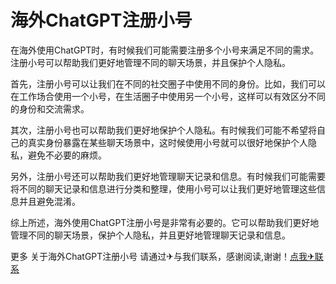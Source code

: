 # 海外ChatGPT注册小号

在海外使用ChatGPT时，有时候我们可能需要注册多个小号来满足不同的需求。注册小号可以帮助我们更好地管理不同的聊天场景，并且保护个人隐私。

首先，注册小号可以让我们在不同的社交圈子中使用不同的身份。比如，我们可以在工作场合使用一个小号，在生活圈子中使用另一个小号，这样可以有效区分不同的身份和交流需求。

其次，注册小号也可以帮助我们更好地保护个人隐私。有时候我们可能不希望将自己的真实身份暴露在某些聊天场景中，这时候使用小号就可以很好地保护个人隐私，避免不必要的麻烦。

另外，注册小号还可以帮助我们更好地管理聊天记录和信息。有时候我们可能需要将不同的聊天记录和信息进行分类和整理，使用小号可以让我们更好地管理这些信息并且避免混淆。

综上所述，海外使用ChatGPT注册小号是非常有必要的。它可以帮助我们更好地管理不同的聊天场景，保护个人隐私，并且更好地管理聊天记录和信息。

更多 关于海外ChatGPT注册小号 请通过✈与我们联系，感谢阅读,谢谢！[点我✈联系](https://d.k02.cc)